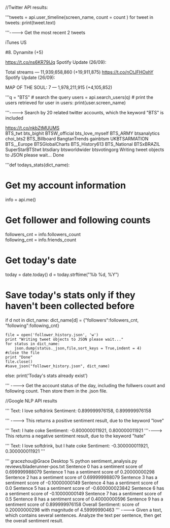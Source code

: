 //Twitter API results: 

'''tweets = api.user_timeline(screen_name, count = count )
    for tweet in tweets:
    	print(tweet.text)
      
'''----> Get the most recent 2 tweets 

iTunes US      

#8. Dynamite (+5)

https://t.co/ns6KR79IJq
Spotify Update (26/09): 

Total streams — 11,939,658,860 (+19,911,875) https://t.co/nCtJFHOxhY
Spotify Update (26/09): 

MAP OF THE SOUL: 7 — 1,978,211,915 (+4,105,852)



'''q = "BTS"
    # search the query 
    users = api.search_users(q) 
    # print the users retrieved 
    for user in users: 
        print(user.screen_name) 

'''----> Search by 20 related twitter accounts, which the keyword "BTS" is included 

https://t.co/nkbZtMUUMS          
BTS_twt
bts_bighit
BTSW_official
bts_love_myself
BTS_ARMY
btsanalytics
choi_bts2
BTS_Billboard
BangtanTrends
gainbtsm
UKBTSARMATION
BTS__Europe
BTSGlobalCharts
BTS_History613
BTS_National
BTSxBRAZIL
SuperStarBTStwt
btsdiary
btsworldwider
btsvotingorg
Writing tweet objects to JSON please wait...
Done


'''def todays_stats(dict_name):
  # Get my account information
  info = api.me()
  # Get follower and following counts
  followers_cnt = info.followers_count  
  following_cnt = info.friends_count
  # Get today's date
  today = date.today()
  d = today.strftime("%b %d, %Y")
  # Save today's stats only if they haven't been collected before
  if d not in dict_name:
    dict_name[d] = {"followers":followers_cnt, "following":following_cnt}

    file = open('follower_history.json', 'w') 
    print "Writing tweet objects to JSON please wait..."
    for status in dict_name:
        json.dump(status._json,file,sort_keys = True,indent = 4)
    #close the file
    print "Done"
    file.close()
    #save_json("follower_history.json", dict_name)
  else:
    print('Today\'s stats already exist')
 
 ''' ----> Get the account status of the day, including the follwers count and following count. Then store them in the .json file. 


//Google NLP API results 

'''
Text: I love softdrink
Sentiment: 0.899999976158, 0.899999976158

''' ----> This returns a positive sentiment result, due to the keyword "love" 

'''
Text: I hate coke
Sentiment: -0.800000011921, 0.800000011921
'''----> This returns a negative sentiment result, due to the keyword "hate" 

'''
Text: I love softdrink, but I hate coke
Sentiment: -0.300000011921, 0.300000011921
'''


'''
gracezhou@Grace Desktop % python sentiment_analysis.py reviews/bladerunner-pos.txt
Sentence 0 has a sentiment score of 0.699999988079
Sentence 1 has a sentiment score of 0.20000000298
Sentence 2 has a sentiment score of 0.699999988079
Sentence 3 has a sentiment score of -0.10000000149
Sentence 4 has a sentiment score of 0.0
Sentence 5 has a sentiment score of -0.600000023842
Sentence 6 has a sentiment score of -0.10000000149
Sentence 7 has a sentiment score of 0.5
Sentence 8 has a sentiment score of 0.40000000596
Sentence 9 has a sentiment score of 0.899999976158
Overall Sentiment: score of 0.20000000298 with magnitude of 4.59999990463
''' ----> Given a text, which contains several sentences. Analyze the text per sentence, then get the overall sentiment result.  

